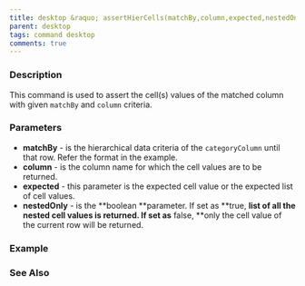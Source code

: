 ```yaml
---
title: desktop &raquo; assertHierCells(matchBy,column,expected,nestedOnly)
parent: desktop
tags: command desktop
comments: true
---
```


### Description

This command is used to assert the cell(s) values of the matched column with given `matchBy` and `column` criteria.

### Parameters

- **matchBy** -  is the hierarchical data criteria of the `categoryColumn` until that row. Refer the format in the example.
- **column** -  is the column name for which the cell values are to be returned.
- **expected** -  this parameter is the expected cell value or the expected list of cell values.
- **nestedOnly** -  is the **boolean **parameter. If set as **true, **list of all the nested cell values is returned. If set as** false, **only the cell value of the current row will be returned.

### Example


### See Also